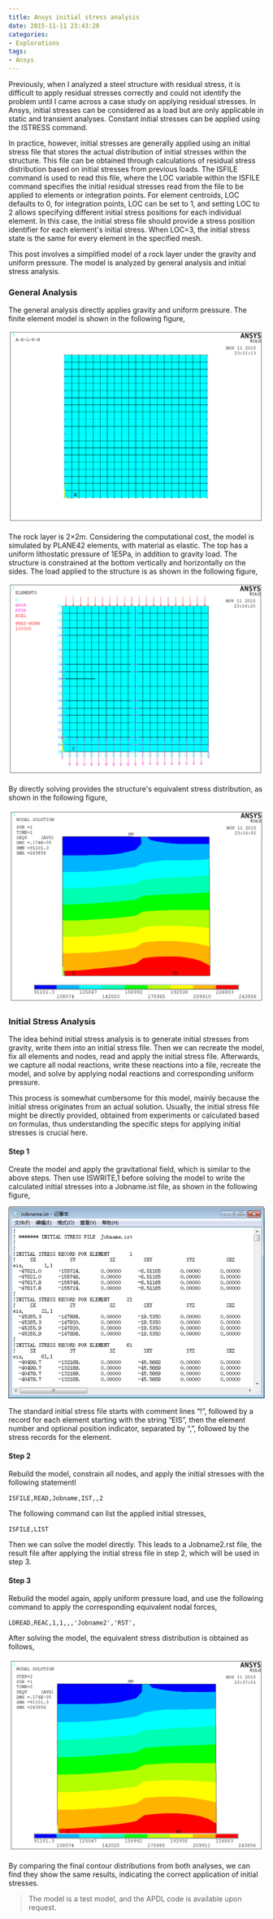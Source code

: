 ```yaml
---
title: Ansys initial stress analysis
date: 2015-11-11 23:43:20
categories:
- Explorations
tags:
- Ansys
---
```



Previously, when I analyzed a steel structure with residual stress, it is difficult to apply residual stresses correctly and could not identify the problem until I came across a case study on applying residual stresses. In Ansys, initial stresses can be considered as a load but are only applicable in static and transient analyses. Constant initial stresses can be applied using the ISTRESS command.

<!-- more -->

In practice, however, initial stresses are generally applied using an initial stress file that stores the actual distribution of initial stresses within the structure. This file can be obtained through calculations of residual stress distribution based on initial stresses from previous loads. The ISFILE command is used to read this file, where the LOC variable within the ISFILE command specifies the initial residual stresses read from the file to be applied to elements or integration points. For element centroids, LOC defaults to 0, for integration points, LOC can be set to 1, and setting LOC to 2 allows specifying different initial stress positions for each individual element. In this case, the initial stress file should provide a stress position identifier for each element's initial stress. When LOC=3, the initial stress state is the same for every element in the specified mesh.

This post involves a simplified model of a rock layer under the gravity and uniform pressure. The model is analyzed by general analysis and initial stress analysis.

### General Analysis

The general analysis directly applies gravity and uniform pressure. The finite element model is shown in the following figure,

![Model](/uploads/images/2015/AnsysInitialStress1.png)

The rock layer is 2×2m. Considering the computational cost, the model is simulated by PLANE42 elements, with material as elastic. The top has a uniform lithostatic pressure of 1E5Pa, in addition to gravity load. The structure is constrained at the bottom vertically and horizontally on the sides. The load applied to the structure is as shown in the following figure,

![Boundary conditions](/uploads/images/2015/AnsysInitialStress2.png)

By directly solving provides the structure's equivalent stress distribution, as shown in the following figure,

![Results](/uploads/images/2015/AnsysInitialStress3.png)

### Initial Stress Analysis

The idea behind initial stress analysis is to generate initial stresses from gravity, write them into an initial stress file. Then we can recreate the model, fix all elements and nodes, read and apply the initial stress file. Afterwards, we capture all nodal reactions, write these reactions into a file, recreate the model, and solve by applying nodal reactions and corresponding uniform pressure.

This process is somewhat cumbersome for this model, mainly because the initial stress originates from an actual solution. Usually, the initial stress file might be directly provided, obtained from experiments or calculated based on formulas, thus understanding the specific steps for applying initial stresses is crucial here.

#### Step 1

Create the model and apply the gravitational field, which is similar to the above steps. Then use ISWRITE,1 before solving the model to write the calculated initial stresses into a Jobname.ist file, as shown in the following figure,

![Initial stress](/uploads/images/2015/AnsysInitialStress4.png)

The standard initial stress file starts with comment lines “!”, followed by a record for each element starting with the string “EIS”, then the element number and optional position indicator, separated by “,”, followed by the stress records for the element.

#### Step 2

Rebuild the model, constrain all nodes, and apply the initial stresses with the following statementl

```
ISFILE,READ,Jobname,IST,,2
```

The following command can list the applied initial stresses,

```
ISFILE,LIST
```

Then we can solve the model directly. This leads to a Jobname2.rst file, the result file after applying the initial stress file in step 2, which will be used in step 3.

#### Step 3

Rebuild the model again, apply uniform pressure load, and use the following command to apply the corresponding equivalent nodal forces,

```
LDREAD,REAC,1,1,,,'Jobname2','RST',
```

After solving the model, the equivalent stress distribution is obtained as follows,

![Results](/uploads/images/2015/AnsysInitialStress5.png)

By comparing the final contour distributions from both analyses, we can find they show the same results, indicating the correct application of initial stresses.

> The model is a test model, and the APDL code is available upon request.